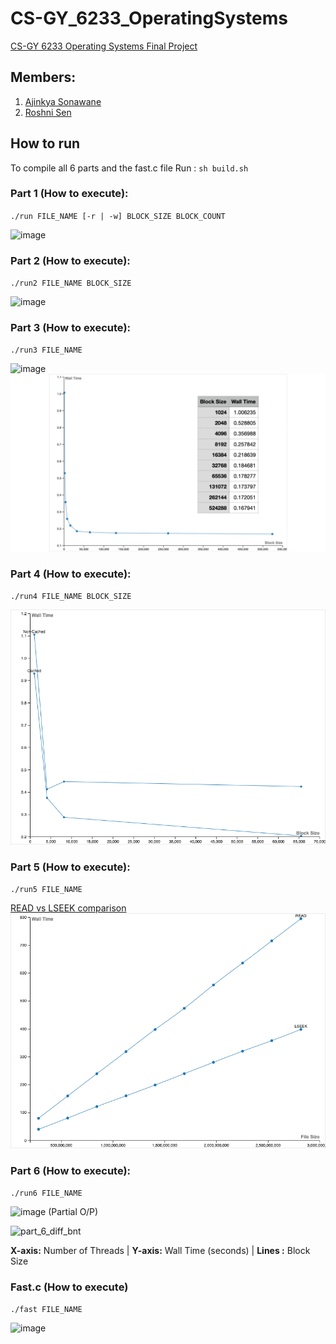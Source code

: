 # CS-GY_6233_OperatingSystems
[CS-GY 6233 Operating Systems Final Project](https://kyall.notion.site/kyall/CS-GY-6233-Final-Project-f47fb948159e425da6a22ddfd318bb17)

## Members: 
1. [Ajinkya Sonawane](https://github.com/Ajinkya-Sonawane)
1. [Roshni Sen](https://github.com/rs7633)

## How to run
To compile all 6 parts and the fast.c file Run : `sh build.sh`

### Part 1 (How to execute):
`./run FILE_NAME [-r | -w] BLOCK_SIZE BLOCK_COUNT`

![image](https://user-images.githubusercontent.com/21151348/145730580-153243f0-2827-4283-bd87-0e90520eb718.png)

### Part 2 (How to execute):
`./run2 FILE_NAME BLOCK_SIZE`

![image](https://user-images.githubusercontent.com/21151348/145730623-52aca15b-539a-43af-a500-36939e50fd96.png)


### Part 3 (How to execute):
`./run3 FILE_NAME`

![image](https://user-images.githubusercontent.com/21151348/145730646-f40fc4ce-148b-46fb-92ee-064f12e603db.png)
![image](https://github.com/Ajinkya-Sonawane/CS-GY_6233_OperatingSystems/blob/main/Part3/part_3.png)

### Part 4 (How to execute):
`./run4 FILE_NAME BLOCK_SIZE`

![image](https://github.com/Ajinkya-Sonawane/CS-GY_6233_OperatingSystems/blob/main/Part4/part_4.png)

### Part 5 (How to execute):
`./run5 FILE_NAME`

[READ vs LSEEK comparison](https://vast-baseball-750.notion.site/5178bbed585c4fb88bceffbd9f664c27?v=f527ddc7e8ab40a0ac918daba37c8551)
![image](https://github.com/Ajinkya-Sonawane/CS-GY_6233_OperatingSystems/blob/main/Part5/part_5.png)

### Part 6 (How to execute):
`./run6 FILE_NAME`

![image](https://user-images.githubusercontent.com/21151348/145730721-3b938077-7dbe-4ea8-a920-15565f09dea6.png)
(Partial O/P)

![part_6_diff_bnt](https://user-images.githubusercontent.com/21151348/145907288-66f8e65f-5636-413b-b850-89b49df86439.png)

<b>X-axis:</b> Number of Threads | <b>Y-axis:</b> Wall Time (seconds) | <b>Lines :</b> Block Size

### Fast.c (How to execute)
`./fast FILE_NAME`

![image](https://user-images.githubusercontent.com/21151348/145878999-89ac3349-6025-4bc4-bfe9-6589a94092ad.png)

